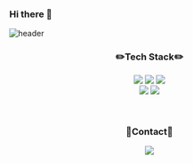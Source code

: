 ### Hi there 👋

![header](https://capsule-render.vercel.app/api?type=slice&color=gradient&height=160&section=header&text=Hi!%20I'm%20Youmyi!&fontAlign=50&fontAlignY=70&fontSize=90&fontColor=000000)

<h3 align="center">✏️Tech Stack✏️</h3>
<p align="center">
  <img src="https://img.shields.io/badge/HTML-E34F26?style=flat-square&logo=html5&logoColor=white"/></a>
  <img src="https://img.shields.io/badge/CSS3-1572B6?style=flat-square&logo=CSS3&logoColor=white"/></a>
  <img src="https://img.shields.io/badge/JavaScript-F7DF1E?style=flat-square&logo=JavaScript&logoColor=white"/></a>
  <br>
  <img src="https://img.shields.io/badge/Java-007396?style=flat-square&logo=Java&logoColor=white"/></a>
  <img src="https://img.shields.io/badge/SQLite-003B57?style=flat-square&logo=SQLite&logoColor=white"/></a>
</p> 

<br>
<h3 align="center">🚀Contact🚀</h3>

<p align="center">
 <a href="mailto:rlakuku1221@gmail.com"><img src="https://img.shields.io/badge/Gmail-d14836?style=flat-square&logo=Gmail&logoColor=white&link=rlakuku1221@gmail.com"/></a>
<!--
**younyikim/younyikim** is a ✨ _special_ ✨ repository because its `README.md` (this file) appears on your GitHub profile.

Here are some ideas to get you started:

- 🔭 I’m currently working on ...
- 🌱 I’m currently learning ...
- 👯 I’m looking to collaborate on ...
- 🤔 I’m looking for help with ...
- 💬 Ask me about ...
- 📫 How to reach me: ...
- 😄 Pronouns: ...
- ⚡ Fun fact: ...
-->

